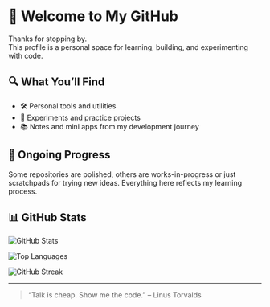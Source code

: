 # 👋 Welcome to My GitHub

Thanks for stopping by.  
This profile is a personal space for learning, building, and experimenting with code.

## 🔍 What You’ll Find

- 🛠️ Personal tools and utilities  
- 🧪 Experiments and practice projects  
- 📚 Notes and mini apps from my development journey  

## 🚧 Ongoing Progress

Some repositories are polished, others are works-in-progress or just scratchpads for trying new ideas. Everything here reflects my learning process.

## 📊 GitHub Stats

![GitHub Stats](https://github-readme-stats.vercel.app/api?username=HoDoR54&show_icons=true&theme=default&hide=issues)

![Top Languages](https://github-readme-stats.vercel.app/api/top-langs/?username=HoDoR54&layout=compact&theme=default)

![GitHub Streak](https://streak-stats.demolab.com?user=HoDoR54&theme=default)

---

> “Talk is cheap. Show me the code.” – Linus Torvalds
